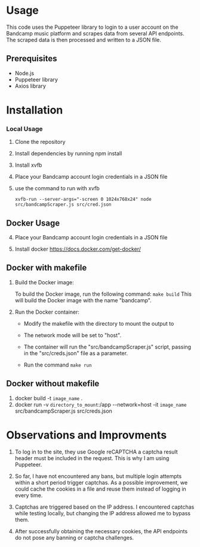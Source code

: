 # Usage
This code uses the Puppeteer library to login to a user account on the Bandcamp music platform and scrapes data from several API endpoints. The scraped data is then processed and written to a JSON file.

## Prerequisites
- Node.js 
- Puppeteer library
- Axios library


# Installation
### Local Usage

1. Clone the repository
2. Install dependencies by running npm install
3. Install xvfb 
4. Place your Bandcamp account login credentials in a JSON file
5. use the command to run with xvfb 
   
    `xvfb-run --server-args="-screen 0 1024x768x24" node src/bandcampScraper.js src/cred.json`


## Docker Usage
4. Place your Bandcamp account login credentials in a JSON file

1. Install docker https://docs.docker.com/get-docker/

## Docker with makefile
1. Build the Docker image:

    To build the Docker image, run the following command: `make build`
    This will build the Docker image with the name "bandcamp".
    
2. Run the Docker container:
    - Modify the makefile with the directory to mount the output to 
    
    - The network mode will be set to "host".
    - The container will run the "src/bandcampScraper.js" script, passing in the "src/creds.json" file as a parameter.
    - Run the command `make run`
## Docker without makefile
1. docker build -t `image_name` .
2. docker run -v `directory_to_mount`:/app  --network=host -it `image_name` src/bandcampScraper.js src/creds.json


# Observations and Improvments
1. To log in to the site, they use Google reCAPTCHA a captcha result header must be included in the request. This is why I am using Puppeteer.

2. So far, I have not encountered any bans, but multiple login attempts within a short period trigger captchas. As a possible improvement, we could cache the cookies in a file and reuse them instead of logging in every time.

3. Captchas are triggered based on the IP address. I encountered captchas while testing locally, but changing the IP address allowed me to bypass them.

4. After successfully obtaining the necessary cookies, the API endpoints do not pose any banning or captcha challenges.
